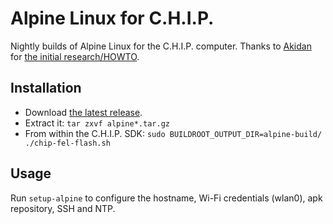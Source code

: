 Alpine Linux for C.H.I.P.
=========================

Nightly builds of Alpine Linux for the C.H.I.P. computer.
Thanks to [Akidan](https://bbs.nextthing.co/users/Akidan) for [the initial research/HOWTO](https://bbs.nextthing.co/t/c-h-i-p-now-runs-alpine-linux/5109).

## Installation

* Download [the latest release](https://github.com/marvinroger/chip-alpine/releases/latest).
* Extract it: `tar zxvf alpine*.tar.gz`
* From within the C.H.I.P. SDK: `sudo BUILDROOT_OUTPUT_DIR=alpine-build/ ./chip-fel-flash.sh`

## Usage

Run `setup-alpine` to configure the hostname, Wi-Fi credentials (wlan0), apk repository, SSH and NTP.
